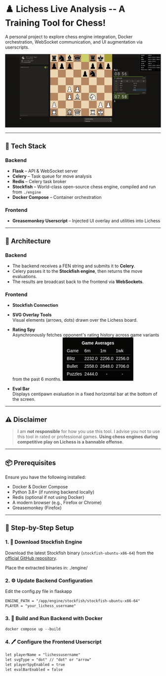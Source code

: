 # ♟️ Lichess Live Analysis -- A Training Tool for Chess!
A personal project to explore chess engine integration, Docker orchestration, WebSocket communication, and UI augmentation via userscripts.

![demo](./demo.gif)

---

## 🔧 Tech Stack

### Backend
- **Flask** – API & WebSocket server
- **Celery** – Task queue for move analysis
- **Redis** – Celery task broker
- **Stockfish** – World-class open-source chess engine, compiled and run from `./engine`
- **Docker Compose** – Container orchestration

### Frontend
- **Greasemonkey Userscript** – Injected UI overlay and utilities into Lichess

---

## 🧠 Architecture

### Backend
- The backend receives a FEN string and submits it to **Celery**.
- Celery passes it to the **Stockfish engine**, then returns the move evaluations.
- The results are broadcast back to the frontend via **WebSockets**.

### Frontend
- **Stockfish Connection**
- **SVG Overlay Tools**  
  Visual elements (arrows, dots) drawn over the Lichess board.
  
- **Rating Spy**  
  Asynchronously fetches opponent's rating history across game variants from the past 6 months.
  ![rating_spy](./rating_spy.png)
- **Eval Bar**  
  Displays centipawn evaluation in a fixed horizontal bar at the bottom of the screen.

---

## ⚠️ Disclaimer

> I am **not responsible** for how you use this tool. I advise you not to use this tool in rated or professional games.
> **Using chess engines during competitive play on Lichess is a bannable offense.**  

---

## 📦 Prerequisites

Ensure you have the following installed:

- Docker & Docker Compose
- Python 3.8+ (if running backend locally)
- Redis (optional if not using Docker)
- A modern browser (e.g., Firefox or Chrome)
- Greasemonkey (Firefox)

---

## 🧱 Step-by-Step Setup

### 1. 🔽 Download Stockfish Engine

Download the latest Stockfish binary (`stockfish-ubuntu-x86-64`) from the [official GitHub repository](https://github.com/official-stockfish/Stockfish/releases).

Place the extracted binaries in: ./engine/


### 2. ⚙️ Update Backend Configuration

Edit the config.py file in flaskapp
```
ENGINE_PATH = "/app/engine/stockfish/stockfish-ubuntu-x86-64"
PLAYER = "your_lichess_username"
```

### 3. 🐳 Build and Run Backend with Docker
```
docker compose up --build
```


### 4. 🖊️ Configure the Frontend Userscript
```
let playerName = "lichessusername"
let svgType = "dot" // "dot" or "arrow"
let playerSpyEnabled = true
let evalBarEnabled = false
```
 
